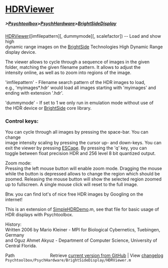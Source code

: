 # [HDRViewer](HDRViewer)
##### >[Psychtoolbox](Psychtoolbox)>[PsychHardware](PsychHardware)>[BrightSideDisplay](BrightSideDisplay)

[HDRViewer](HDRViewer)([imfilepattern][, dummymode][, scalefactor]) -- Load and show high  
dynamic range images on the [BrightSide](BrightSide) Technologies High Dynamic Range  
display device.  
  
The viewer allows to cycle through a sequence of images in the given  
folder, matching the given filename pattern. It allows to adjust the  
intensity online, as well as to zoom into regions of the image.  
  
'imfilepattern' - Filename search pattern of the HDR images to load,  
e.g., 'myimages\*.hdr' would load all images starting with 'myimages' and  
ending with extension '.hdr'.   
  
'dummymode' - If set to 1 we only run in emulation mode without use of  
the HDR device or [BrightSide](BrightSide) core library.  
  
### Control keys:  
  
You can cycle through all images by pressing the space-bar. You can change  
image intensity scaling by pressing the cursor up- and down-keys. You can  
exit the viewer by pressing [ESCape](ESCape). By pressing the 'q' key, you can  
toggle between float precision HDR and 256 level 8 bit quantized output.  
  
Zoom mode:  
Pressing the left mouse button will enable zoom mode. Dragging the mouse  
while the button is depressed allows to change the region which should be  
zoomed. Releasing the mouse button will show the selected region zoomed  
up to fullscreen. A single mouse click will reset to the full image.  
  
Btw. you can find lot's of nice free HDR images by Googling on the  
internet!  
  
This is an extension of [SimpleHDRDemo](SimpleHDRDemo).m, see that file for basic usage of  
HDR displays with Psychtoolbox.  
  
History:  
Written 2006 by Mario Kleiner - MPI for Biological Cybernetics, Tuebingen, Germany  
and Oguz Ahmet Akyuz - Department of Computer Science, University of Central Florida.  




<div class="code_header" style="text-align:right;">
  <span style="float:left;">Path&nbsp;&nbsp;</span> <span class="counter">Retrieve <a href=
  "https://raw.github.com/Psychtoolbox-3/Psychtoolbox-3/beta/Psychtoolbox/PsychHardware/BrightSideDisplay/HDRViewer.m">current version from GitHub</a> | View <a href=
  "https://github.com/Psychtoolbox-3/Psychtoolbox-3/commits/beta/Psychtoolbox/PsychHardware/BrightSideDisplay/HDRViewer.m">changelog</a></span>
</div>
<div class="code">
  <code>Psychtoolbox/PsychHardware/BrightSideDisplay/HDRViewer.m</code>
</div>

